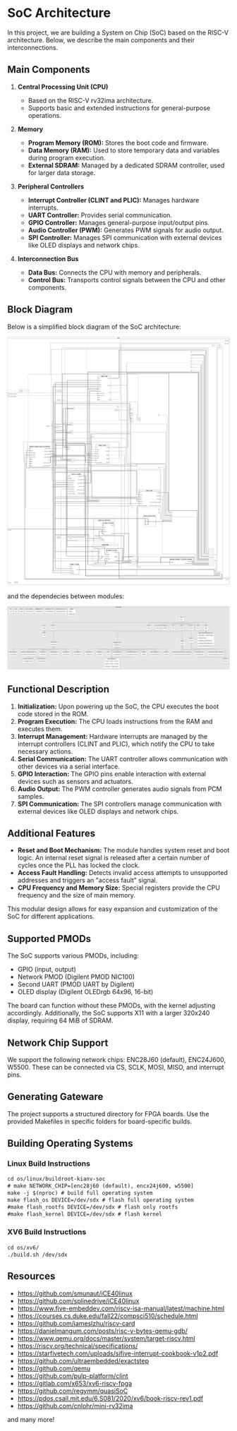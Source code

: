 # SoC Architecture

In this project, we are building a System on Chip (SoC) based on the RISC-V architecture. Below, we describe the main components and their interconnections.

## Main Components

1. **Central Processing Unit (CPU)**
   - Based on the RISC-V rv32ima architecture.
   - Supports basic and extended instructions for general-purpose operations.

2. **Memory**
   - **Program Memory (ROM):** Stores the boot code and firmware.
   - **Data Memory (RAM):** Used to store temporary data and variables during program execution.
   - **External SDRAM:** Managed by a dedicated SDRAM controller, used for larger data storage.

3. **Peripheral Controllers**
   - **Interrupt Controller (CLINT and PLIC):** Manages hardware interrupts.
   - **UART Controller:** Provides serial communication.
   - **GPIO Controller:** Manages general-purpose input/output pins.
   - **Audio Controller (PWM):** Generates PWM signals for audio output.
   - **SPI Controller:** Manages SPI communication with external devices like OLED displays and network chips.

4. **Interconnection Bus**
   - **Data Bus:** Connects the CPU with memory and peripherals.
   - **Control Bus:** Transports control signals between the CPU and other components.

## Block Diagram

Below is a simplified block diagram of the SoC architecture:

![SoC Block Diagram](images/SoC.svg)

and the dependecies between modules:

![SoC Dependecies](images/Dependencies.svg)


## Functional Description

1. **Initialization:** Upon powering up the SoC, the CPU executes the boot code stored in the ROM.
2. **Program Execution:** The CPU loads instructions from the RAM and executes them.
3. **Interrupt Management:** Hardware interrupts are managed by the interrupt controllers (CLINT and PLIC), which notify the CPU to take necessary actions.
4. **Serial Communication:** The UART controller allows communication with other devices via a serial interface.
5. **GPIO Interaction:** The GPIO pins enable interaction with external devices such as sensors and actuators.
6. **Audio Output:** The PWM controller generates audio signals from PCM samples.
7. **SPI Communication:** The SPI controllers manage communication with external devices like OLED displays and network chips.

## Additional Features

- **Reset and Boot Mechanism:** The module handles system reset and boot logic. An internal reset signal is released after a certain number of cycles once the PLL has locked the clock.
- **Access Fault Handling:** Detects invalid access attempts to unsupported addresses and triggers an "access fault" signal.
- **CPU Frequency and Memory Size:** Special registers provide the CPU frequency and the size of main memory.

This modular design allows for easy expansion and customization of the SoC for different applications.

## Supported PMODs

The SoC supports various PMODs, including:
- GPIO (input, output)
- Network PMOD (Digilent PMOD NIC100)
- Second UART (PMOD UART by Digilent)
- OLED display (Digilent OLEDrgb 64x96, 16-bit)

The board can function without these PMODs, with the kernel adjusting accordingly. Additionally, the SoC supports X11 with a larger 320x240 display, requiring 64 MiB of SDRAM.

## Network Chip Support

We support the following network chips: ENC28J60 (default), ENC24J600, W5500. These can be connected via CS, SCLK, MOSI, MISO, and interrupt pins.

## Generating Gateware

The project supports a structured directory for FPGA boards. Use the provided Makefiles in specific folders for board-specific builds.

## Building Operating Systems

### Linux Build Instructions

```
cd os/linux/buildroot-kianv-soc
# make NETWORK_CHIP=[enc28j60 (default), encx24j600, w5500]
make -j $(nproc) # build full operating system
make flash_os DEVICE=/dev/sdx # flash full operating system
#make flash_rootfs DEVICE=/dev/sdx # flash only rootfs
#make flash_kernel DEVICE=/dev/sdx # flash kernel
```

### XV6 Build Instructions

```
cd os/xv6/
./build.sh /dev/sdx
```

## Resources

- https://github.com/smunaut/iCE40linux
- https://github.com/splinedrive/iCE40linux
- https://www.five-embeddev.com/riscv-isa-manual/latest/machine.html
- https://courses.cs.duke.edu/fall22/compsci510/schedule.html
- https://github.com/jameslzhu/riscv-card
- https://danielmangum.com/posts/risc-v-bytes-qemu-gdb/
- https://www.qemu.org/docs/master/system/target-riscv.html
- https://riscv.org/technical/specifications/
- https://starfivetech.com/uploads/sifive-interrupt-cookbook-v1p2.pdf
- https://github.com/ultraembedded/exactstep
- https://github.com/qemu
- https://github.com/pulp-platform/clint
- https://gitlab.com/x653/xv6-riscv-fpga
- https://github.com/regymm/quasiSoC
- https://pdos.csail.mit.edu/6.S081/2020/xv6/book-riscv-rev1.pdf
- https://github.com/cnlohr/mini-rv32ima

and many more!

